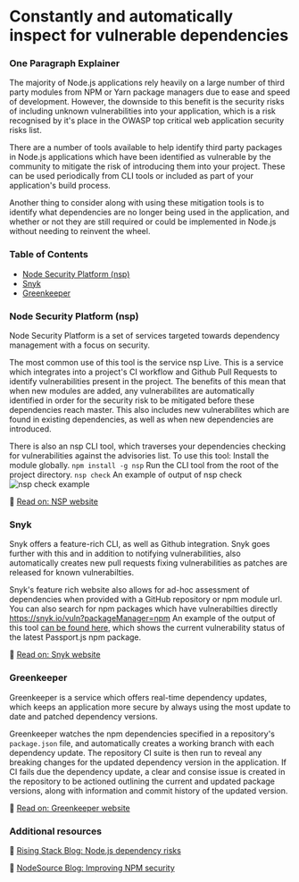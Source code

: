 # Constantly and automatically inspect for vulnerable dependencies

### One Paragraph Explainer

The majority of Node.js applications rely heavily on a large number of third party modules from  NPM or Yarn package managers due to ease and speed of development. However, the downside to this benefit is the security risks of including unknown vulnerabilities into your application, which is a risk recognised by it's place in the OWASP top critical web application security risks list.

There are a number of tools available to help identify third party packages in Node.js applications which have been identified as vulnerable by the community to mitigate the risk of introducing them into your project. These can be used periodically from CLI tools or included as part of your application's build process.

Another thing to consider along with using these mitigation tools is to identify what dependencies are no longer being used in the application, and whether or not they are still required or could be implemented in Node.js without needing to reinvent the wheel.

### Table of Contents
- [Node Security Platform (nsp)](#node-security-platform)
- [Snyk](#snyk)
- [Greenkeeper](#greenkeeper)

### Node Security Platform (nsp)
Node Security Platform is a set of services targeted towards dependency management with a focus on security.

The most common use of this tool is the service nsp Live. This is a service which integrates into a project's CI workflow and Github Pull Requests to identify vulnerabilities present in the project. The benefits of this mean that when new modules are added, any vulnerabilites are automatically identified in order for the security risk to be mitigated before these dependencies reach master. This also includes new vulnerabilites which are found in existing dependencies, as well as when new dependencies are introduced.

There is also an nsp CLI tool, which traverses your dependencies checking for vulnerabilities against the advisories list. To use this tool:
Install the module globally.
`npm install -g nsp`
Run the CLI tool from the root of the project directory.
`nsp check`
An example of output of nsp check
![nsp check example](https://i.stack.imgur.com/uvxjQ.png)

🔗 [Read on: NSP website](https://nodesecurity.io/)

### Snyk
Snyk offers a feature-rich CLI, as well as Github integration. Snyk goes further with this and in addition to notifying vulnerabilities, also automatically creates new pull requests fixing vulnerabilities as patches are released for known vulnerabilties.

Snyk's feature rich website also allows for ad-hoc assessment of dependencies when provided with a GitHub repository or npm module url. You can also search for npm packages which have vulnerabilties directly https://snyk.io/vuln?packageManager=npm
An example of the output of this tool [can be found here](https://snyk.io/test/npm/passport), which shows the current vulnerability status of the latest Passport.js npm package. 

🔗 [Read on: Snyk website](https://snyk.io/)

### Greenkeeper
Greenkeeper is a service which offers real-time dependency updates, which keeps an application more secure by always using the most update to date and patched dependency versions.

Greenkeeper watches the npm dependencies specified in a repository's `package.json` file, and automatically creates a working branch with each dependency update. The repository CI suite is then run to reveal any breaking changes for the updated dependency version in the application. If CI fails due the dependency update, a clear and consise issue is created in the repository to be actioned outlining the current and updated package versions, along with information and commit history of the updated version.

🔗 [Read on: Greenkeeper website](https://greenkeeper.io/)

### Additional resources

🔗 [Rising Stack Blog: Node.js dependency risks](https://blog.risingstack.com/controlling-node-js-security-risk-npm-dependencies/)

🔗 [NodeSource Blog: Improving NPM security](https://nodesource.com/blog/how-to-reduce-risk-and-improve-security-around-npm)

